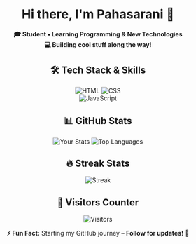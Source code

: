<div align="center">

# Hi there, I'm **Pahasarani** 👋

**🎓 Student • Learning Programming & New Technologies**  
**💻 Building cool stuff along the way!**

## 🛠️ **Tech Stack & Skills**
![HTML](https://img.shields.io/badge/HTML-E34F26?style=for-the-badge&logo=html5&logoColor=white)
![CSS](https://img.shields.io/badge/CSS-1572B6?style=for-the-badge&logo=css3&logoColor=white)  
![JavaScript](https://img.shields.io/badge/JavaScript-F7DF1E?style=for-the-badge&logo=javascript&logoColor=black)

## 📊 **GitHub Stats**
![Your Stats](https://github-readme-stats.vercel.app/api?username=pahasarani&show_icons=true&theme=radical&hide_border=true)
![Top Languages](https://github-readme-stats.vercel.app/api/top-langs/?username=pahasarani&layout=compact&theme=radical&hide_border=true) 

## 🔥 **Streak Stats**
![Streak](https://github-readme-streak-stats.herokuapp.com/?user=pahasarani&theme=radical)

## 👀 **Visitors Counter**
![Visitors](https://visit-counter.itsvg.in/api?id=pahasarani&label=Profile%20Views&color=1&icon=5&pretty=true)

**⚡ Fun Fact:** Starting my GitHub journey – **Follow for updates!** 🚀

</div>
